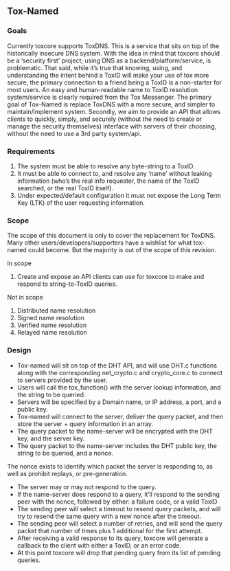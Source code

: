 ## Tox-Named

### Goals

Currently toxcore supports ToxDNS. This is a service that sits on top of the historically insecure DNS system. With the idea in mind that toxcore should be a ‘security first’ project; using DNS as a backend/platform/service, is problematic. That said, while it’s true that knowing, using, and understanding the intent behind a ToxID will make your use of tox more secure, the primary connection to a friend being a ToxID is a non-starter for most users. An easy and human-readable name to ToxID resolution system/service is clearly required from the Tox Messenger. The primary goal of Tox-Named is replace ToxDNS with a more secure, and simpler to maintain/implement system. Secondly, we aim to provide an API that allows clients to quickly, simply, and securely (without the need to create or manage the security themselves) interface with servers of their choosing, without the need to use a 3rd party system/api.

### Requirements

1. The system must be able to resolve any byte-string to a ToxID. 
2. It must be able to connect to, and resolve any ‘name’ without leaking information (who’s the real info requester, the name of the ToxID searched, or the real ToxID itself). 
3. Under expected/default configuration it must not expose the Long Term Key (LTK) of the user requesting information. 

### Scope

The scope of this document is only to cover the replacement for ToxDNS. Many other users/developers/supporters have a wishlist for what tox-named could become. But the majority is out of the scope of this revision.

  

In scope

1. Create and expose an API clients can use for toxcore to make and respond to string-to-ToxID queries. 

Not in scope

1. Distributed name resolution 
2. Signed name resolution 
3. Verified name resolution 
4. Relayed name resolution 

### Design

- Tox-named will sit on top of the DHT API, and will use DHT.c functions along with the corresponding net_crypto.c and crypto_core.c to connect to servers provided by the user.  
- Users will call the tox_function() with the server lookup information, and the string to be queried. 
- Servers will be specified by a Domain name, or IP address, a port, and a public key. 
- Tox-named will connect to the server, deliver the query packet, and then store the server + query information in an array. 
- The query packet to the name-server will be encrypted with the DHT key, and the server key.  
- The query packet to the name-server includes the DHT public key, the string to be queried, and a nonce. 

The nonce exists to identify which packet the server is responding to, as well as prohibit replays, or pre-generation.

- The server may or may not respond to the query. 
- If the name-server does respond to a query, it’ll respond to the sending peer with the nonce, followed by either: a failure code, or a valid ToxID 
- The sending peer will select a timeout to resend query packets, and will try to resend the same query with a new nonce after the timeout. 
- The sending peer will select a number of retries, and will send the query packet that number of times plus 1 additional for the first attempt. 
- After receiving a valid response to its query, toxcore will generate a callback to the client with either a ToxID, or an error code. 
- At this point toxcore will drop that pending query from its list of pending queries.
